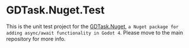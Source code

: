 # GDTask.Nuget.Test

This is the unit test project for the [GDTask.Nuget](https://github.com/Delsin-Yu/GDTask.Nuget), `a Nuget package for adding async/await functionality in Godot 4`.
Please move to the main repository for more info.
